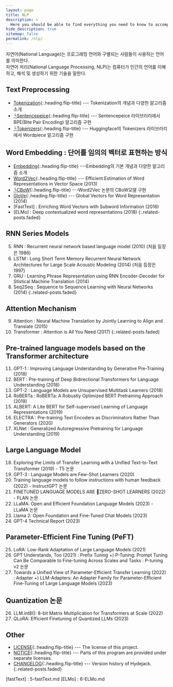 ```yaml
---
layout: page
title: NLP
description: >
  Here you should be able to find everything you need to know to accomplish the most common tasks when blogging with Hydejack.
hide_description: true
sitemap: false
permalink: /nlp/
---
```


자연어(National Language)는 프로그래밍 언어와 구별되는 사람들이 사용하는 언어를 의미한다.<br>
자연어 처리(National Language Processing, NLP)는 컴퓨터가 인간의 언어를 이해하고, 해석 및 생성하기 위한 기술을 말한다.


## Text Preprocessing
* [Tokenization]{:.heading.flip-title} --- Tokenization의 개념과 다양한 알고리즘 소개
* [└Sentencepeice]{:.heading.flip-title} --- Sentencepeice 라이브러리에서 BPE(Bite Pair Encoding) 알고리즘 구현
* [└Tokenizers]{:.heading.flip-title} --- Huggingface의 Tokenizers 라이브러리에서 Wordpiece 알고리즘 구현

## Word Embedding : 단어를 임의의 벡터로 표현하는 방식  
* [Embedding]{:.heading.flip-title} ---Embedding의 기본 개념과 다양한 알고리즘 소개
* [Word2Vec]{:.heading.flip-title} --- Efficient Estimation of Word Representations in Vector Space (2013)
* [└CBoW]{:.heading.flip-title} ---Word2Vec 논문의 CBoW모델 구현
* [GloVe]{:.heading.flip-title} --- Global Vectors for Word Representation (2014)
* [FastText] : Enriching Word Vectors with Subword Information (2016)
* [ELMo] : Deep contextualized word representations (2018)
{:.related-posts.faded}

## RNN Series Models
5. RNN : Recurrent neural network based language model (2010) (처음 등장은 1986)
6. LSTM : Long Short Term Memory Recurrent Neural Network Architectures for Large Scale Acoustic Modeling (2014) (처음 등장은 1997)
7. GRU :  Learning Phrase Representation using RNN Encoder-Decoder for Stistical Machine Translation (2014)
8. Seq2Seq : Sequence to Sequence Learning with Neural Networks (2014)
{:.related-posts.faded}

##  Attention Mechanism
9. Attention : Neural Machine Translation by Jointly Learning to Align and Translate (2015)
10. Transformer : Attention is All You Need (2017)
{:.related-posts.faded}

## Pre-trained language models based on the Transformer architecture
11. GPT-1 : Improving Language Understanding by Generative Pre-Training (2018)
12. BERT : Pre-training of Deep Bidirectional Transformers for Language Understanding (2018)
13. GPT-2 : Language Models are Unsupervised Multitask Learners (2018)
14. RoBERTa : RoBERTa: A Robustly Optimized BERT Pretraining Approach (2019)
15. ALBERT: A Lite BERT for Self-supervised Learning of Language Representations (2019)
16. ELECTRA : Pre-training Text Encoders as Discriminators Rather Than Generators (2020)
17. XLNet : Generalized Autoregressive Pretraining for Language Understanding (2019)


## Large Language Model
18. Exploring the Limits of Transfer Learning with a Unified Text-to-Text Transformer (2019) - T5 논문 
19. GPT-3 : Language Models are Few-Shot Learners (2020)
20. Training language models to follow instructions with human feedback (2022) - InstructGPT 논문 
21. FINETUNED LANGUAGE MODELS ARE ZERO-SHOT LEARNERS (2022) - FLAN 논문
22. LLaMA: Open and Efficient Foundation Language Models (2023) - LLaMA 논문 
23.  Llama 2: Open Foundation and Fine-Tuned Chat Models (2023)
24. GPT-4 Technical Report (2023)

## Parameter-Efficient Fine Tuning (PeFT)
25. LoRA: Low-Rank Adaptation of Large Language Models (2021)
26. GPT Understands, Too (2021) : Prefix Tuning
+) P-Tuning: Prompt Tuning Can Be Comparable to Fine-tuning Across Scales and Tasks : P-tuning v2 논문 
27. Towards a Unified View of Parameter-Efficient Transfer Learning (2022) : Adapter 
+) LLM-Adapters: An Adapter Family for Parameter-Efficient Fine-Tuning of Large Language Models (2023)

## Quantization 논문 
26. LLM.int8(): 8-bit Matrix Multiplication for Transformers at Scale (2022)
27. QLoRA: Efficient Finetuning of Quantized LLMs (2023)


## Other
* [LICENSE]{:.heading.flip-title} --- The license of this project.
* [NOTICE]{:.heading.flip-title} --- Parts of this program are provided under separate licenses.
* [CHANGELOG]{:.heading.flip-title} --- Version history of Hydejack.
{:.related-posts.faded}




[Tokenization]: 1-tokenization.md
[└Sentencepeice]: 1-sentencepiece.md
[└Tokenizers]: 1-tokenizers.md
[Embedding]: 2-embedding.md
[Word2Vec]: 3-Word2Vec.md
[└CBoW]: 3-Word2Vec-CBoW.md
[GloVe]: 4-GloVe.md
[fastText] : 5-fastText.md
[ELMo] : 6-ELMo.md




[install]: install.md
[upgrade]: upgrade.md
[config]: config.md
[basics]: basics.md
[writing]: writing.md
[scripts]: scripts.md
[build]: build.md
[advanced]: advanced.md
[LICENSE]: ../LICENSE.md
[NOTICE]: ../NOTICE.md
[CHANGELOG]: ../CHANGELOG.md
